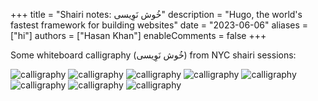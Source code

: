 +++
title = "Shairi notes:   خُوش نَوِیسی"
description = "Hugo, the world's fastest framework for building websites"
date = "2023-06-06"
aliases = ["hi"]
authors = ["Hasan Khan"]
enableComments = false
+++

Some whiteboard calligraphy (خُوش نَوِیسی) from NYC shairi sessions:

![calligraphy](workshop.jpeg)
![calligraphy](aleem.jpeg) 
![calligraphy](fehmida.jpeg) 
![calligraphy](bulleh_shah.jpeg)
![calligraphy](nmd.jpeg)
![calligraphy](nmr.jpeg)
![calligraphy](agha.jpeg)
![calligraphy](roof.jpg)





